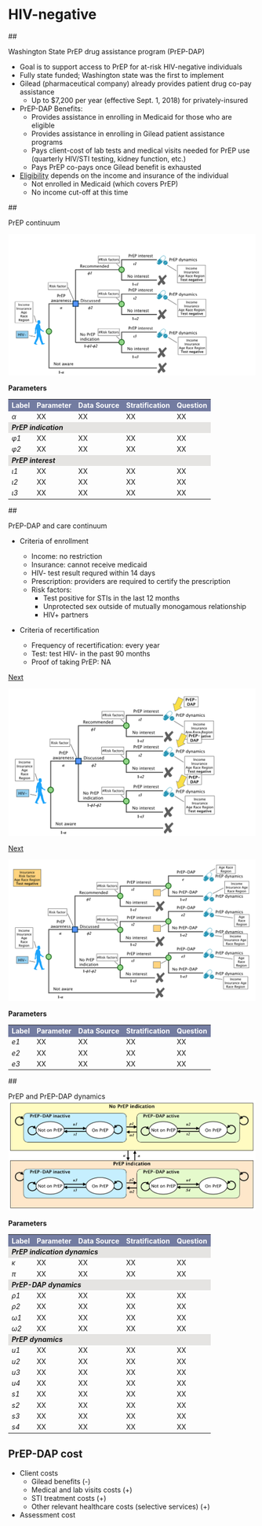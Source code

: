 # HIV-negative

##<div id="pdap">Washington State PrEP drug assistance program (PrEP-DAP)</div>
- Goal is to support access to PrEP for at-risk HIV-negative individuals
- Fully state funded; Washington state was the first to implement
- Gilead (pharmaceutical company) already provides patient drug co-pay assistance
    + Up to $7,200 per year (effective Sept. 1, 2018) for privately-insured
- PrEP-DAP Benefits:
    + Provides assistance in enrolling in Medicaid for those who are eligible
    + Provides assistance in enrolling in Gilead patient assistance programs
    + Pays client-cost of lab tests and medical visits needed for PrEP use (quarterly HIV/STI testing, kidney function, etc.)
    + Pays PrEP co-pays once Gilead benefit is exhausted
- [Eligibility](https://www.doh.wa.gov/Portals/1/Documents/Pubs/150-082-PayingForPrEPDecisionTree.pdf) depends on the income and insurance of the individual
    + Not enrolled in Medicaid (which covers PrEP)
    + No income cut-off at this time

##<div id="PrEPcontinuum">PrEP continuum</div>

![PrEPcontinuum](figures/PrEPContinuum1.png)

**Parameters**
<table>
<tr>
    <th bgcolor="#737CA1"><font COLOR="#FFFFFF"><strong>Label</strong></font></th>
    <th bgcolor="#737CA1"><font COLOR="#FFFFFF"><strong>Parameter</strong></font></th>
    <th bgcolor="#737CA1"><font COLOR="#FFFFFF"><strong>Data Source</strong></font></th>
    <th bgcolor="#737CA1"><font COLOR="#FFFFFF"><strong>Stratification</strong></font></th>
    <th bgcolor="#737CA1"><font COLOR="#FFFFFF"><strong>Question</strong></font></th>
</tr>

<tr>
    <td><i>&alpha;</i></td>
    <td> XX </td>
    <td> XX </td>
    <td> XX </td>
    <td> XX </td>
</tr>

<tr><td colspan=5 bgcolor="#E5E4E2"><i><b>PrEP indication</i></b></td></tr>
<tr>
    <td><i>&phi;1</i></td>
    <td> XX </td>
    <td> XX </td>
    <td> XX </td>
    <td> XX </td>
</tr>

<tr>
    <td><i>&phi;2</i></td>
    <td> XX </td>
    <td> XX </td>
    <td> XX </td>
    <td> XX </td>
</tr>
<tr><td colspan=5 bgcolor="#E5E4E2"><i><b>PrEP interest</i></b></td></tr>
<tr>
    <td><i>&iota;1</i></td>
    <td> XX </td>
    <td> XX </td>
    <td> XX </td>
    <td> XX </td>
</tr>
<tr>
    <td><i>&iota;2</i></td>
    <td> XX </td>
    <td> XX </td>
    <td> XX </td>
    <td> XX </td>
</tr>
<tr>
    <td><i>&iota;3</i></td>
    <td> XX </td>
    <td> XX </td>
    <td> XX </td>
    <td> XX </td>
</tr>
</table>

##<div id="PDAPandContinuum">PrEP-DAP and care continuum</div>

* Criteria of enrollment
    - Income: no restriction
    - Insurance: cannot receive medicaid
    - HIV- test result requred within 14 days
    - Prescription: providers are required to certify the prescription
    - Risk factors:
        + Test positive for STIs in the last 12 months
        + Unprotected sex outside of mutually monogamous relationship
        + HIV+ partners


* Criteria of recertification
    - Frequency of recertification: every year
    - Test: test HIV- in the past 90 months
    - Proof of taking PrEP: NA

<a href="HIVnegative.md#PrEPcontinuum2">Next</a>

<div id="PrEPcontinuum2"></div>

![PrEPcontinuum2](figures/PrEPContinuum2.png)

<a href="HIVnegative.md#PrEPcontinuum3">Next</a>

<div id="PrEPcontinuum3"></div>

![PrEPcontinuum3](figures/PrEPContinuum3.png)

**Parameters**
<table>
<tr>
    <th bgcolor="#737CA1"><font COLOR="#FFFFFF"><strong>Label</strong></font></th>
    <th bgcolor="#737CA1"><font COLOR="#FFFFFF"><strong>Parameter</strong></font></th>
    <th bgcolor="#737CA1"><font COLOR="#FFFFFF"><strong>Data Source</strong></font></th>
    <th bgcolor="#737CA1"><font COLOR="#FFFFFF"><strong>Stratification</strong></font></th>
    <th bgcolor="#737CA1"><font COLOR="#FFFFFF"><strong>Question</strong></font></th>
</tr>

<tr>
    <td><i>e1</i></td>
    <td> XX </td>
    <td> XX </td>
    <td> XX </td>
    <td> XX </td>
</tr>

<tr>
    <td><i>e2</i></td>
    <td> XX </td>
    <td> XX </td>
    <td> XX </td>
    <td> XX </td>
</tr>

<tr>
    <td><i>e3</i></td>
    <td> XX </td>
    <td> XX </td>
    <td> XX </td>
    <td> XX </td>
</tr>
</table>


##<div id="PrEPdynamics">PrEP and PrEP-DAP dynamics</div>
![PrEPdynamics](figures/PrEPdynamics.png)

**Parameters**
<table>
<tr>
    <th bgcolor="#737CA1"><font COLOR="#FFFFFF"><strong>Label</strong></font></th>
    <th bgcolor="#737CA1"><font COLOR="#FFFFFF"><strong>Parameter</strong></font></th>
    <th bgcolor="#737CA1"><font COLOR="#FFFFFF"><strong>Data Source</strong></font></th>
    <th bgcolor="#737CA1"><font COLOR="#FFFFFF"><strong>Stratification</strong></font></th>
    <th bgcolor="#737CA1"><font COLOR="#FFFFFF"><strong>Question</strong></font></th>
</tr>

<tr><td colspan=5 bgcolor="#E5E4E2"><i><b>PrEP indication dynamics</i></b></td></tr>
<tr>
    <td><i>&kappa;</i></td>
    <td> XX </td>
    <td> XX </td>
    <td> XX </td>
    <td> XX </td>
</tr>

<tr>
    <td><i>&pi;</i></td>
    <td> XX </td>
    <td> XX </td>
    <td> XX </td>
    <td> XX </td>
</tr>

<tr><td colspan=5 bgcolor="#E5E4E2"><i><b>PrEP-DAP dynamics</i></b></td></tr>

<tr>
    <td><i>&rho;1</i></td>
    <td> XX </td>
    <td> XX </td>
    <td> XX </td>
    <td> XX </td>
</tr>

<tr>
    <td><i>&rho;2</i></td>
    <td> XX </td>
    <td> XX </td>
    <td> XX </td>
    <td> XX </td>
</tr>

<tr>
    <td><i>&omega;1</i></td>
    <td> XX </td>
    <td> XX </td>
    <td> XX </td>
    <td> XX </td>
</tr>

<tr>
    <td><i>&omega;2</i></td>
    <td> XX </td>
    <td> XX </td>
    <td> XX </td>
    <td> XX </td>
</tr>

<tr><td colspan=5 bgcolor="#E5E4E2"><i><b>PrEP dynamics</i></b></td></tr>

<tr>
    <td><i>u1</i></td>
    <td> XX </td>
    <td> XX </td>
    <td> XX </td>
    <td> XX </td>
</tr>

<tr>
    <td><i>u2</i></td>
    <td> XX </td>
    <td> XX </td>
    <td> XX </td>
    <td> XX </td>
</tr>

<tr>
    <td><i>u3</i></td>
    <td> XX </td>
    <td> XX </td>
    <td> XX </td>
    <td> XX </td>
</tr>

<tr>
    <td><i>u4</i></td>
    <td> XX </td>
    <td> XX </td>
    <td> XX </td>
    <td> XX </td>
</tr>

<tr>
    <td><i>s1</i></td>
    <td> XX </td>
    <td> XX </td>
    <td> XX </td>
    <td> XX </td>
</tr>

<tr>
    <td><i>s2</i></td>
    <td> XX </td>
    <td> XX </td>
    <td> XX </td>
    <td> XX </td>
</tr>

<tr>
    <td><i>s3</i></td>
    <td> XX </td>
    <td> XX </td>
    <td> XX </td>
    <td> XX </td>
</tr>

<tr>
    <td><i>s4</i></td>
    <td> XX </td>
    <td> XX </td>
    <td> XX </td>
    <td> XX </td>
</tr>
</table>


## <div id="PDAPcost">PrEP-DAP cost</div>
* Client costs
    - Gilead benefits (-)
    - Medical and lab visits costs (+)
    - STI treatment costs (+)
    - Other relevant healthcare costs (selective services) (+)
* Assessment cost

